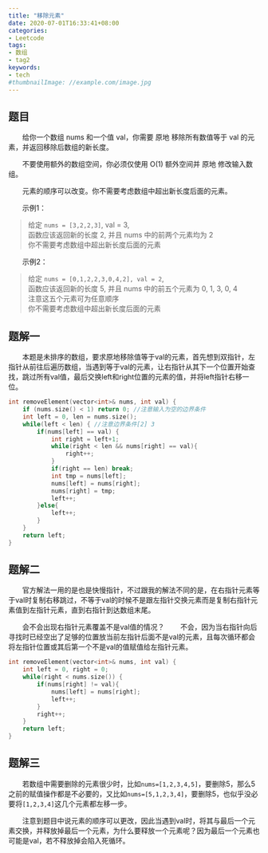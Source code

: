```yaml
---
title: "移除元素"
date: 2020-07-01T16:33:41+08:00
categories:
- Leetcode
tags:
- 数组
- tag2
keywords:
- tech
#thumbnailImage: //example.com/image.jpg
---
```


<!--more-->
## 题目
　　给你一个数组 nums 和一个值 val，你需要 原地 移除所有数值等于 val 的元素，并返回移除后数组的新长度。

　　不要使用额外的数组空间，你必须仅使用 O(1) 额外空间并 原地 修改输入数组。

　　元素的顺序可以改变。你不需要考虑数组中超出新长度后面的元素。

　　示例1：
> 给定 `nums = [3,2,2,3]`, val = 3,  
> 函数应该返回新的长度 2, 并且 nums 中的前两个元素均为 2  
> 你不需要考虑数组中超出新长度后面的元素

　　示例2：
> 给定 `nums = [0,1,2,2,3,0,4,2], val = 2`,  
> 函数应该返回新的长度 5, 并且 nums 中的前五个元素为 0, 1, 3, 0, 4  
> 注意这五个元素可为任意顺序  
> 你不需要考虑数组中超出新长度后面的元素

## 题解一
　　本题是未排序的数组，要求原地移除值等于val的元素，首先想到双指针，左指针从前往后遍历数组，当遇到等于val的元素，让右指针从其下一个位置开始查找，跳过所有val值，最后交换left和right位置的元素的值，并将left指针右移一位。

```cpp
int removeElement(vector<int>& nums, int val) {
    if (nums.size() < 1) return 0; //注意输入为空的边界条件
    int left = 0, len = nums.size();
    while(left < len) { //注意边界条件[2] 3
        if(nums[left] == val) {
            int right = left+1;
            while(right < len && nums[right] == val){
                right++;
            }
            if(right == len) break;
            int tmp = nums[left];
            nums[left] = nums[right];
            nums[right] = tmp;
            left++;
        }else{
            left++;
        }
    }
    return left;
}
```

## 题解二
　　官方解法一用的是也是快慢指针，不过跟我的解法不同的是，在右指针元素等于val时复制右移跳过，不等于val的时候不是跟左指针交换元素而是复制右指针元素值到左指针元素，直到右指针到达数组末尾。

　　会不会出现右指针元素覆盖不是val值的情况？
　　不会，因为当右指针向后寻找时已经空出了足够的位置放当前左指针后面不是val的元素，且每次循环都会将左指针位置或其后第一个不是val的值赋值给左指针元素。

```cpp
int removeElement(vector<int>& nums, int val) {
    int left = 0, right = 0;
    while(right < nums.size()) {
        if(nums[right] != val){
            nums[left] = nums[right];
            left++;
        }
        right++;
    }
    return left;
}
```

## 题解三
　　若数组中需要删除的元素很少时，比如`nums=[1,2,3,4,5]`，要删除5，那么5之前的赋值操作都是不必要的，又比如`nums=[5,1,2,3,4]`，要删除5，也似乎没必要将`[1,2,3,4]`这几个元素都左移一步。

　　注意到题目中说元素的顺序可以更改，因此当遇到val时，将其与最后一个元素交换，并释放掉最后一个元素，为什么要释放一个元素呢？因为最后一个元素也可能是val，若不释放掉会陷入死循环。

```cpp

```